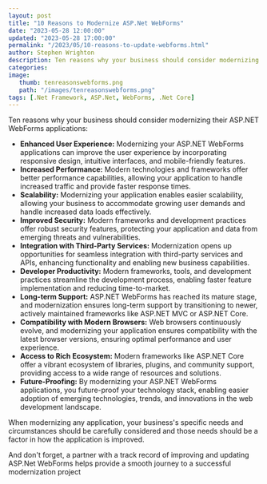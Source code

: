 ```yaml
---
layout: post
title: "10 Reasons to Modernize ASP.Net WebForms"
date: "2023-05-28 12:00:00"
updated: "2023-05-28 17:00:00"
permalink: "/2023/05/10-reasons-to-update-webforms.html"
author: Stephen Wrighton
description: Ten reasons why your business should consider modernizing their ASP.NET WebForms applications
categories:
image:
   thumb: tenreasonswebforms.png
   path: "/images/tenreasonswebforms.png"
tags: [.Net Framework, ASP.Net, WebForms, .Net Core]
---
```


Ten reasons why your business should consider modernizing their ASP.NET WebForms applications:

* **Enhanced User Experience:** Modernizing your ASP.NET WebForms applications can improve the user experience by incorporating responsive design, intuitive interfaces, and mobile-friendly features.
* **Increased Performance:** Modern technologies and frameworks offer better performance capabilities, allowing your application to handle increased traffic and provide faster response times.
* **Scalability:** Modernizing your application enables easier scalability, allowing your business to accommodate growing user demands and handle increased data loads effectively.
* **Improved Security:** Modern frameworks and development practices offer robust security features, protecting your application and data from emerging threats and vulnerabilities.
* **Integration with Third-Party Services:** Modernization opens up opportunities for seamless integration with third-party services and APIs, enhancing functionality and enabling new business capabilities.
* **Developer Productivity:** Modern frameworks, tools, and development practices streamline the development process, enabling faster feature implementation and reducing time-to-market.
* **Long-term Support:** ASP.NET WebForms has reached its mature stage, and modernization ensures long-term support by transitioning to newer, actively maintained frameworks like ASP.NET MVC or ASP.NET Core.
* **Compatibility with Modern Browsers:** Web browsers continuously evolve, and modernizing your application ensures compatibility with the latest browser versions, ensuring optimal performance and user experience.
* **Access to Rich Ecosystem:** Modern frameworks like ASP.NET Core offer a vibrant ecosystem of libraries, plugins, and community support, providing access to a wide range of resources and solutions.
* **Future-Proofing:** By modernizing your ASP.NET WebForms applications, you future-proof your technology stack, enabling easier adoption of emerging technologies, trends, and innovations in the web development landscape.

When modernizing any application, your business's specific needs and circumstances should be carefully considered and those needs should be a factor in how the application is improved. 

And don't forget, a partner with a track record of improving and updating ASP.Net WebForms helps provide a smooth journey to a successful modernization project